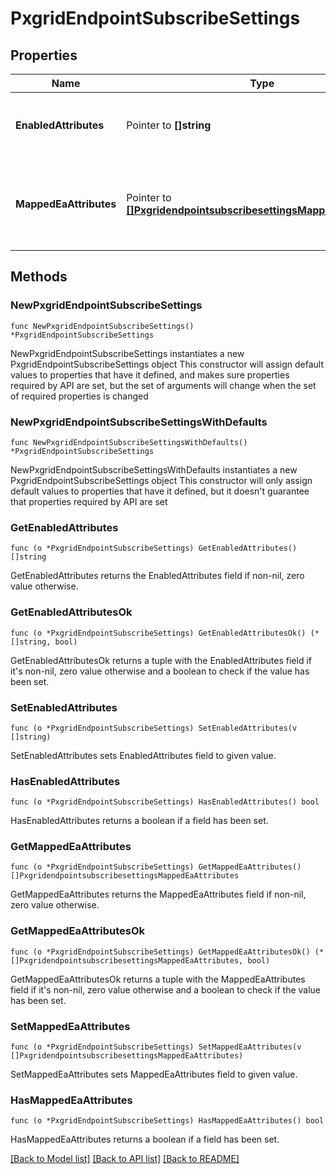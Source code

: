 # PxgridEndpointSubscribeSettings

## Properties

Name | Type | Description | Notes
------------ | ------------- | ------------- | -------------
**EnabledAttributes** | Pointer to **[]string** | The list of Cisco ISE attributes allowed for subscription. | [optional] 
**MappedEaAttributes** | Pointer to [**[]PxgridendpointsubscribesettingsMappedEaAttributes**](PxgridendpointsubscribesettingsMappedEaAttributes.md) | The list of NIOS extensible attributes to Cisco ISE attributes mappings. | [optional] 

## Methods

### NewPxgridEndpointSubscribeSettings

`func NewPxgridEndpointSubscribeSettings() *PxgridEndpointSubscribeSettings`

NewPxgridEndpointSubscribeSettings instantiates a new PxgridEndpointSubscribeSettings object
This constructor will assign default values to properties that have it defined,
and makes sure properties required by API are set, but the set of arguments
will change when the set of required properties is changed

### NewPxgridEndpointSubscribeSettingsWithDefaults

`func NewPxgridEndpointSubscribeSettingsWithDefaults() *PxgridEndpointSubscribeSettings`

NewPxgridEndpointSubscribeSettingsWithDefaults instantiates a new PxgridEndpointSubscribeSettings object
This constructor will only assign default values to properties that have it defined,
but it doesn't guarantee that properties required by API are set

### GetEnabledAttributes

`func (o *PxgridEndpointSubscribeSettings) GetEnabledAttributes() []string`

GetEnabledAttributes returns the EnabledAttributes field if non-nil, zero value otherwise.

### GetEnabledAttributesOk

`func (o *PxgridEndpointSubscribeSettings) GetEnabledAttributesOk() (*[]string, bool)`

GetEnabledAttributesOk returns a tuple with the EnabledAttributes field if it's non-nil, zero value otherwise
and a boolean to check if the value has been set.

### SetEnabledAttributes

`func (o *PxgridEndpointSubscribeSettings) SetEnabledAttributes(v []string)`

SetEnabledAttributes sets EnabledAttributes field to given value.

### HasEnabledAttributes

`func (o *PxgridEndpointSubscribeSettings) HasEnabledAttributes() bool`

HasEnabledAttributes returns a boolean if a field has been set.

### GetMappedEaAttributes

`func (o *PxgridEndpointSubscribeSettings) GetMappedEaAttributes() []PxgridendpointsubscribesettingsMappedEaAttributes`

GetMappedEaAttributes returns the MappedEaAttributes field if non-nil, zero value otherwise.

### GetMappedEaAttributesOk

`func (o *PxgridEndpointSubscribeSettings) GetMappedEaAttributesOk() (*[]PxgridendpointsubscribesettingsMappedEaAttributes, bool)`

GetMappedEaAttributesOk returns a tuple with the MappedEaAttributes field if it's non-nil, zero value otherwise
and a boolean to check if the value has been set.

### SetMappedEaAttributes

`func (o *PxgridEndpointSubscribeSettings) SetMappedEaAttributes(v []PxgridendpointsubscribesettingsMappedEaAttributes)`

SetMappedEaAttributes sets MappedEaAttributes field to given value.

### HasMappedEaAttributes

`func (o *PxgridEndpointSubscribeSettings) HasMappedEaAttributes() bool`

HasMappedEaAttributes returns a boolean if a field has been set.


[[Back to Model list]](../README.md#documentation-for-models) [[Back to API list]](../README.md#documentation-for-api-endpoints) [[Back to README]](../README.md)



